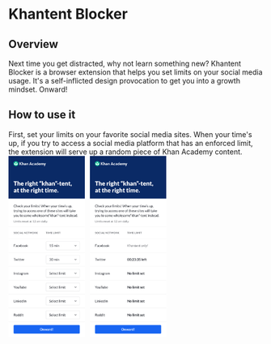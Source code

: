 # Khantent Blocker
## Overview
Next time you get distracted, why not learn something new? Khantent Blocker is a browser extension that helps you set limits on your social media usage. It's a self-inflicted design provocation to get you into a growth mindset. Onward!
## How to use it
First, set your limits on your favorite social media sites. When your time's up, if you try to access a social media platform that has an enforced limit, the extension will serve up a random piece of Khan Academy content.
<img src="images/Extension.png"
     alt="Khantent Blocker"
     width="30%"
     style="float: left; margin-right: 10px;" />
<img src="images/Extension-1.png"
    alt="Khantent Blocker"
    width="30%"
    style="float: left; margin-right: 10px;" />
